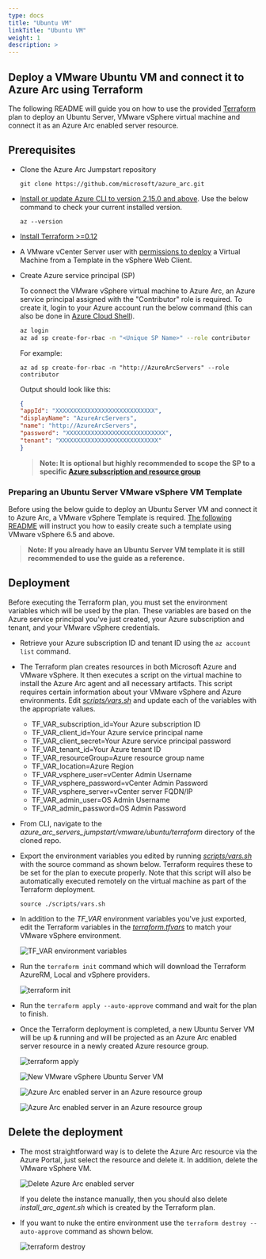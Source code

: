 ```yaml
---
type: docs
title: "Ubuntu VM"
linkTitle: "Ubuntu VM"
weight: 1
description: >
---
```


## Deploy a VMware Ubuntu VM and connect it to Azure Arc using Terraform

The following README will guide you on how to use the provided [Terraform](https://www.terraform.io/) plan to deploy an Ubuntu Server, VMware vSphere virtual machine and connect it as an Azure Arc enabled server resource.

## Prerequisites

* Clone the Azure Arc Jumpstart repository

    ```shell
    git clone https://github.com/microsoft/azure_arc.git
    ```

* [Install or update Azure CLI to version 2.15.0 and above](https://docs.microsoft.com/en-us/cli/azure/install-azure-cli?view=azure-cli-latest). Use the below command to check your current installed version.

  ```shell
  az --version
  ```

* [Install Terraform >=0.12](https://learn.hashicorp.com/terraform/getting-started/install.html)

* A VMware vCenter Server user with [permissions to deploy](https://docs.vmware.com/en/VMware-vSphere/6.7/com.vmware.vsphere.vm_admin.doc/GUID-8254CD05-CC06-491D-BA56-A773A32A8130.html) a Virtual Machine from a Template in the vSphere Web Client.

* Create Azure service principal (SP)

    To connect the VMware vSphere virtual machine to Azure Arc, an Azure service principal assigned with the "Contributor" role is required. To create it, login to your Azure account run the below command (this can also be done in [Azure Cloud Shell](https://shell.azure.com/)).

    ```bash
    az login
    az ad sp create-for-rbac -n "<Unique SP Name>" --role contributor
    ```

    For example:

    ```shell
    az ad sp create-for-rbac -n "http://AzureArcServers" --role contributor
    ```

    Output should look like this:

    ```json
    {
    "appId": "XXXXXXXXXXXXXXXXXXXXXXXXXXXX",
    "displayName": "AzureArcServers",
    "name": "http://AzureArcServers",
    "password": "XXXXXXXXXXXXXXXXXXXXXXXXXXXX",
    "tenant": "XXXXXXXXXXXXXXXXXXXXXXXXXXXX"
    }
    ```

    > **Note: It is optional but highly recommended to scope the SP to a specific [Azure subscription and resource group](https://docs.microsoft.com/en-us/cli/azure/ad/sp?view=azure-cli-latest)**

### Preparing an Ubuntu Server VMware vSphere VM Template

Before using the below guide to deploy an Ubuntu Server VM and connect it to Azure Arc, a VMware vSphere Template is required. [The following README](https://azurearcjumpstart.io/azure_arc_jumpstart/azure_arc_servers/vmware/vmware_terraform_ubuntu/vmware_ubuntu_template/) will instruct you how to easily create such a template using VMware vSphere 6.5 and above.

> **Note: If you already have an Ubuntu Server VM template it is still recommended to use the guide as a reference.**

## Deployment

Before executing the Terraform plan, you must set the environment variables which will be used by the plan. These variables are based on the Azure service principal you've just created, your Azure subscription and tenant, and your VMware vSphere credentials.

* Retrieve your Azure subscription ID and tenant ID using the ```az account list``` command.

* The Terraform plan creates resources in both Microsoft Azure and VMware vSphere. It then executes a script on the virtual machine to install the Azure Arc agent and all necessary artifacts. This script requires certain information about your VMware vSphere and Azure environments. Edit [*scripts/vars.sh*](https://github.com/microsoft/azure_arc/blob/main/azure_arc_servers_jumpstart/vmware/ubuntu/terraform/scripts/vars.sh) and update each of the variables with the appropriate values.

  * TF_VAR_subscription_id=Your Azure subscription ID
  * TF_VAR_client_id=Your Azure service principal name
  * TF_VAR_client_secret=Your Azure service principal password
  * TF_VAR_tenant_id=Your Azure tenant ID
  * TF_VAR_resourceGroup=Azure resource group name
  * TF_VAR_location=Azure Region
  * TF_VAR_vsphere_user=vCenter Admin Username
  * TF_VAR_vsphere_password=vCenter Admin Password
  * TF_VAR_vsphere_server=vCenter server FQDN/IP
  * TF_VAR_admin_user=OS Admin Username
  * TF_VAR_admin_password=OS Admin Password

* From CLI, navigate to the *azure_arc_servers_jumpstart/vmware/ubuntu/terraform* directory of the cloned repo.

* Export the environment variables you edited by running [*scripts/vars.sh*](https://github.com/microsoft/azure_arc/blob/main/azure_arc_servers_jumpstart/vmware/ubuntu/terraform/scripts/vars.sh) with the source command as shown below. Terraform requires these to be set for the plan to execute properly. Note that this script will also be automatically executed remotely on the virtual machine as part of the Terraform deployment.

    ```source ./scripts/vars.sh```

* In addition to the *TF_VAR* environment variables you've just exported, edit the Terraform variables in the [*terraform.tfvars*](https://github.com/microsoft/azure_arc/blob/main/azure_arc_servers_jumpstart/vmware/ubuntu/terraform/terraform.tfvars) to match your VMware vSphere environment.

    ![ TF_VAR environment variables](./01.png)

* Run the ```terraform init``` command which will download the Terraform AzureRM, Local and vSphere providers.

    ![terraform init](./02.png)

* Run the ```terraform apply --auto-approve``` command and wait for the plan to finish.

* Once the Terraform deployment is completed, a new Ubuntu Server VM will be up & running and will be projected as an Azure Arc enabled server resource in a newly created Azure resource group.

    ![terraform apply](./03.png)

    ![New VMware vSphere Ubuntu Server VM](./04.png)

    ![Azure Arc enabled server in an Azure resource group](./05.png)

    ![Azure Arc enabled server in an Azure resource group](./06.png)

## Delete the deployment

* The most straightforward way is to delete the Azure Arc resource via the Azure Portal, just select the resource and delete it. In addition, delete the VMware vSphere VM.

    ![Delete Azure Arc enabled server](./07.png)

    If you delete the instance manually, then you should also delete *install_arc_agent.sh* which is created by the Terraform plan.

* If you want to nuke the entire environment use the ```terraform destroy --auto-approve``` command as shown below.

    ![terraform destroy](./08.png)

